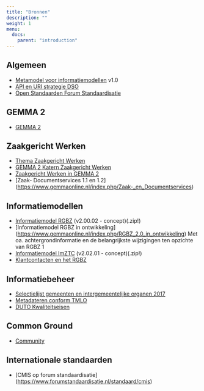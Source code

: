 ```yaml
---
title: "Bronnen"
description: ""
weight: 1
menu:
  docs:
    parent: "introduction"
---
```


## Algemeen
- [Metamodel
voor informatiemodellen](https://docs.geostandaarden.nl/mim/def-st-mim10-20170614/doc.pdf) v1.0
- [API en URI strategie DSO](https://aandeslagmetdeomgevingswet.nl/digitaal-stelsel/documenten/documenten/api-uri-strategie/)
- [Open Standaarden Forum Standaardisatie](https://www.forumstandaardisatie.nl/open-standaarden)

## GEMMA 2
- [GEMMA 2](https://www.gemmaonline.nl/index.php/GEMMA_Architectuur)


## Zaakgericht Werken
- [Thema Zaakgericht Werken](https://www.gemmaonline.nl/index.php/Thema_Zaakgericht_werken)
- [GEMMA 2 Katern Zaakgericht Werken](https://www.gemmaonline.nl/index.php/GEMMA_2_Katern_Zaakgericht_Werken)
- [Zaakgericht Werken in GEMMA 2](https://www.gemmaonline.nl/index.php/ZGW_in_GEMMA_2)
- [Zaak- Documentservices 1.1 en 1.2] (https://www.gemmaonline.nl/index.php/Zaak-_en_Documentservices)


## Informatiemodellen
- [Informatiemodel RGBZ](https://www.gemmaonline.nl/images/gemmaonline/a/a4/EgIM_20180621_-_ag_4_-_GEMMA_RGBZ_2.0_-_CONCEPT_20180613.zip) (v2.00.02 - concept)(.zip!)
- [Informatiemodel RGBZ in ontwikkeling] (https://www.gemmaonline.nl/index.php/RGBZ_2.0_in_ontwikkeling) Met oa. achtergrondinformatie en de belangrijkste wijzigingen ten opzichte van RGBZ 1
- [Informatiemodel ImZTC](https://www.gemmaonline.nl/images/gemmaonline/1/1d/EgIM_20180621_-_ag_4_-_GEMMA_ImZTC_2.2_-_CONCEPT_20180613.zip) (v2.02.01 - concept)(.zip!)
- [Klantcontacten en het RGBZ](https://www.gemmaonline.nl/index.php/Klantcontacten_en_het_RGBZ)


## Informatiebeheer
- [Selectielijst gemeenten en intergemeentelijke organen 2017](https://vng.nl/files/vng/20170706-selectielijst-gemeenten-intergemeentelijke-organen-2017.pdf)
- [Metadateren conform TMLO](https://www.gemmaonline.nl/index.php/Metadateren_van_zaakdossiers_conform_het_TMLO)
- [DUTO Kwaliteitseisen](https://wiki.nationaalarchief.nl/pagina/DUTO:Kwaliteitseisen)


## Common Ground
- [Community](https://commonground.pleio.nl)

## Internationale standaarden
- [CMIS op forum standaardisatie] (https://www.forumstandaardisatie.nl/standaard/cmis)

